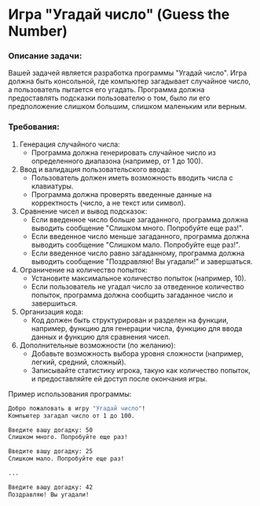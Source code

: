# Игра "Угадай число" (Guess the Number)

### Описание задачи:

Вашей задачей является разработка программы "Угадай число". Игра должна быть консольной, где компьютер загадывает
случайное число, а пользователь пытается его угадать. Программа должна предоставлять подсказки пользователю о том, было
ли его предположение слишком большим, слишком маленьким или верным.

### Требования:

1. Генерация случайного числа:
    - Программа должна генерировать случайное число из определенного диапазона (например, от 1 до 100).
2. Ввод и валидация пользовательского ввода:
    - Пользователь должен иметь возможность вводить числа с клавиатуры.
    - Программа должна проверять введенные данные на корректность (число, а не текст или символ).
3. Сравнение чисел и вывод подсказок:
    - Если введенное число больше загаданного, программа должна выводить сообщение "Слишком много. Попробуйте еще раз!".
    - Если введенное число меньше загаданного, программа должна выводить сообщение "Слишком мало. Попробуйте еще раз!".
    - Если введенное число равно загаданному, программа должна выводить сообщение "Поздравляю! Вы угадали!" и
      завершаться.
4. Ограничение на количество попыток:
    - Установите максимальное количество попыток (например, 10).
    - Если пользователь не угадал число за отведенное количество попыток, программа должна сообщить загаданное число и
      завершиться.
5. Организация кода:
    - Код должен быть структурирован и разделен на функции, например, функцию для генерации числа, функцию для ввода
      данных и функцию для сравнения чисел.
6. Дополнительные возможности (по желанию):
    - Добавьте возможность выбора уровня сложности (например, легкий, средний, сложный).
    - Записывайте статистику игрока, такую как количество попыток, и предоставляйте ей доступ после окончания игры.

Пример использования программы:

```bash
Добро пожаловать в игру "Угадай число"!
Компьютер загадал число от 1 до 100.

Введите вашу догадку: 50
Слишком много. Попробуйте еще раз!

Введите вашу догадку: 25
Слишком мало. Попробуйте еще раз!

...

Введите вашу догадку: 42
Поздравляю! Вы угадали!
```
